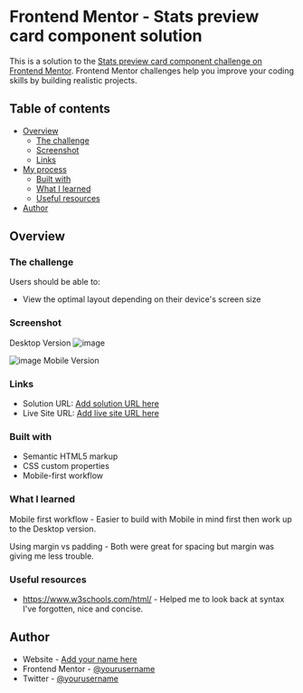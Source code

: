 # Frontend Mentor - Stats preview card component solution

This is a solution to the [Stats preview card component challenge on Frontend Mentor](https://www.frontendmentor.io/challenges/stats-preview-card-component-8JqbgoU62). Frontend Mentor challenges help you improve your coding skills by building realistic projects. 

## Table of contents

- [Overview](#overview)
  - [The challenge](#the-challenge)
  - [Screenshot](#screenshot)
  - [Links](#links)
- [My process](#my-process)
  - [Built with](#built-with)
  - [What I learned](#what-i-learned)
  - [Useful resources](#useful-resources)
- [Author](#author)


## Overview

### The challenge

Users should be able to:

- View the optimal layout depending on their device's screen size

### Screenshot
Desktop Version
![image](https://user-images.githubusercontent.com/87199411/125326088-922d1080-e339-11eb-995a-71580abda08e.png)


![image](https://user-images.githubusercontent.com/87199411/125326262-c1438200-e339-11eb-9711-007b01eeca9b.png)
Mobile Version


### Links

- Solution URL: [Add solution URL here](https://your-solution-url.com)
- Live Site URL: [Add live site URL here](https://your-live-site-url.com)

### Built with

- Semantic HTML5 markup
- CSS custom properties
- Mobile-first workflow

### What I learned

Mobile first workflow - Easier to build with Mobile in mind first then work up to the Desktop version.

Using margin vs padding - Both were great for spacing but margin was giving me less trouble.

### Useful resources

- https://www.w3schools.com/html/ - Helped me to look back at syntax I've forgotten, nice and concise.

## Author

- Website - [Add your name here](https://www.your-site.com)
- Frontend Mentor - [@yourusername](https://www.frontendmentor.io/profile/yourusername)
- Twitter - [@yourusername](https://www.twitter.com/yourusername)


